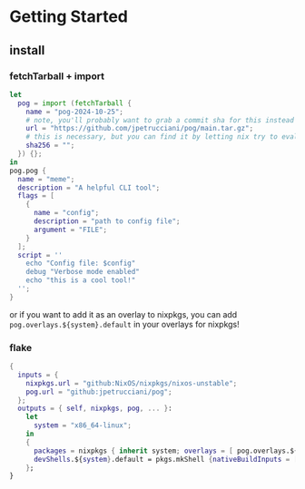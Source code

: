 # Getting Started

## install

### fetchTarball + import

```nix
let
  pog = import (fetchTarball {
    name = "pog-2024-10-25";
    # note, you'll probably want to grab a commit sha for this instead of `main`!
    url = "https://github.com/jpetrucciani/pog/main.tar.gz";
    # this is necessary, but you can find it by letting nix try to evaluate this!
    sha256 = "";
  }) {};
in
pog.pog {
  name = "meme";
  description = "A helpful CLI tool";
  flags = [
    {
      name = "config";
      description = "path to config file";
      argument = "FILE";
    }
  ];
  script = ''
    echo "Config file: $config"
    debug "Verbose mode enabled"
    echo "this is a cool tool!"
  '';
}
```

or if you want to add it as an overlay to nixpkgs, you can add `pog.overlays.${system}.default` in your overlays for nixpkgs!

### flake

```nix
{
  inputs = {
    nixpkgs.url = "github:NixOS/nixpkgs/nixos-unstable";
    pog.url = "github:jpetrucciani/pog";
  };
  outputs = { self, nixpkgs, pog, ... }:
    let
      system = "x86_64-linux";
    in
    {
      packages = nixpkgs { inherit system; overlays = [ pog.overlays.${system}.default ]; };
      devShells.${system}.default = pkgs.mkShell {nativeBuildInputs = [(pkgs.pog.pog {name = "meme"; script= ''echo meme'';})];};
    };
}
```
